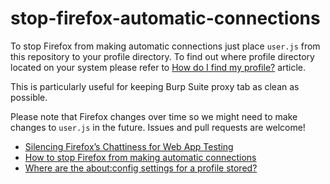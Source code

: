 # stop-firefox-automatic-connections

To stop Firefox from making automatic connections just place `user.js` from this repository to your profile directory. To find out where profile directory located on your system please refer to [How do I find my profile?](https://support.mozilla.org/en-US/kb/profiles-where-firefox-stores-user-data) article.

This is particularly useful for keeping Burp Suite proxy tab as clean as possible.

Please note that Firefox changes over time so we might need to make changes to `user.js` in the future. Issues and pull requests are welcome!

- [Silencing Firefox’s Chattiness for Web App Testing](https://blog.secureideas.com/2018/10/silencing-firefoxs-chattiness-for-web-app-testing.html)
- [How to stop Firefox from making automatic connections](https://support.mozilla.org/en-US/kb/how-stop-firefox-making-automatic-connections)
- [Where are the about:config settings for a profile stored?](https://support.mozilla.org/bm/questions/965842)
